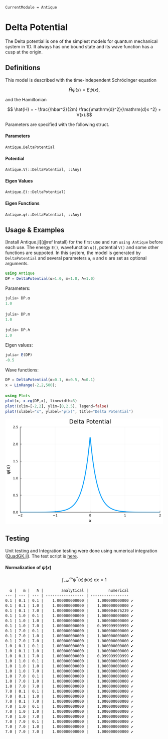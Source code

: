 ```@meta
CurrentModule = Antique
```

# Delta Potential

The Delta potential is one of the simplest models for quantum mechanical system in 1D.
It always has one bound state and its wave function has a cusp at the origin.

## Definitions

This model is described with the time-independent Schrödinger equation
```math
  \hat{H} \psi(x) = E \psi(x),
```
and the Hamiltonian
```math
  \hat{H} = - \frac{\hbar^2}{2m} \frac{\mathrm{d}^2}{\mathrm{d}x ^2} + V(x).
```
Parameters are specified with the following struct.

#### Parameters
```@docs; canonical=false
Antique.DeltaPotential
```

#### Potential
```@docs; canonical=false
Antique.V(::DeltaPotential, ::Any)
```

#### Eigen Values
```@docs; canonical=false
Antique.E(::DeltaPotential)
```

#### Eigen Functions
```@docs; canonical=false
Antique.ψ(::DeltaPotential, ::Any)
```

## Usage & Examples

[Install Antique.jl](@ref Install) for the first use and run `using Antique` before each use. The energy `E()`, wavefunction `ψ()`, potential `V()` and some other functions are suppoted. In this system, the model is generated by `DeltaPotential` and several parameters `α`, `m` and `ℏ` are set as optional arguments.

```julia
using Antique
DP = DeltaPotential(α=1.0, m=1.0, ℏ=1.0)
```




Parameters:

```julia
julia> DP.α
1.0

julia> DP.m
1.0

julia> DP.ℏ
1.0
```



Eigen values:

```julia
julia> E(DP)
-0.5
```



Wave functions:

```julia
DP = DeltaPotential(α=0.1, m=0.5, ℏ=0.1)
x = LinRange(-2,2,500);

using Plots
plot(x, x->ψ(DP,x), linewidth=3)
plot!(xlim=[-2,2], ylim=[0,2.5], legend=false)
plot!(xlabel="x", ylabel="ψ(x)", title="Delta Potential")
```

![](./assets/fig//DeltaPotential_4_1.png)



## Testing

Unit testing and Integration testing were done using numerical integration ([QuadGK.jl](https://juliamath.github.io/QuadGK.jl/stable/)). The test script is [here](https://github.com/ohno/Antique.jl/blob/main/test/DeltaPotential.jl).

#### Normalization of $\psi(x)$

```math
\int_{-\infty}^{\infty} \psi^\ast(x) \psi(x) ~\mathrm{d}x = 1
```

```
  α |   m |   ℏ |        analytical |         numerical 
--- | --- | --- | ----------------- | ----------------- 
0.1 | 0.1 | 0.1 |    1.000000000000 |    1.000000000000 ✔
0.1 | 0.1 | 1.0 |    1.000000000000 |    1.000000000000 ✔
0.1 | 0.1 | 7.0 |    1.000000000000 |    1.000004676239 ✔
0.1 | 1.0 | 0.1 |    1.000000000000 |    1.000000000000 ✔
0.1 | 1.0 | 1.0 |    1.000000000000 |    1.000000000000 ✔
0.1 | 1.0 | 7.0 |    1.000000000000 |    0.999999999999 ✔
0.1 | 7.0 | 0.1 |    1.000000000000 |    1.000000000000 ✔
0.1 | 7.0 | 1.0 |    1.000000000000 |    1.000000000000 ✔
0.1 | 7.0 | 7.0 |    1.000000000000 |    1.000000000000 ✔
1.0 | 0.1 | 0.1 |    1.000000000000 |    1.000000000000 ✔
1.0 | 0.1 | 1.0 |    1.000000000000 |    1.000000000000 ✔
1.0 | 0.1 | 7.0 |    1.000000000000 |    0.999999999999 ✔
1.0 | 1.0 | 0.1 |    1.000000000000 |    1.000000000000 ✔
1.0 | 1.0 | 1.0 |    1.000000000000 |    1.000000000000 ✔
1.0 | 1.0 | 7.0 |    1.000000000000 |    1.000000000000 ✔
1.0 | 7.0 | 0.1 |    1.000000000000 |    1.000000000000 ✔
1.0 | 7.0 | 1.0 |    1.000000000000 |    1.000000000000 ✔
1.0 | 7.0 | 7.0 |    1.000000000000 |    1.000000000000 ✔
7.0 | 0.1 | 0.1 |    1.000000000000 |    1.000000000000 ✔
7.0 | 0.1 | 1.0 |    1.000000000000 |    1.000000000000 ✔
7.0 | 0.1 | 7.0 |    1.000000000000 |    1.000000000000 ✔
7.0 | 1.0 | 0.1 |    1.000000000000 |    1.000000000000 ✔
7.0 | 1.0 | 1.0 |    1.000000000000 |    1.000000000000 ✔
7.0 | 1.0 | 7.0 |    1.000000000000 |    1.000000000000 ✔
7.0 | 7.0 | 0.1 |    1.000000000000 |    1.000000000000 ✔
7.0 | 7.0 | 1.0 |    1.000000000000 |    1.000000000000 ✔
7.0 | 7.0 | 7.0 |    1.000000000000 |    1.000000000000 ✔

```
